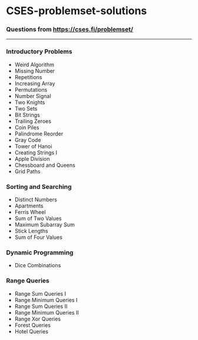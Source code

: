 # CSES-problemset-solutions #
### Questions from https://cses.fi/problemset/ ###
---------------

### Introductory Problems
  - Weird Algorithm
  - Missing Number
  - Repetitions
  - Increasing Array
  - Permutations
  - Number Signal
  - Two Knights
  - Two Sets
  - Bit Strings
  - Trailing Zeroes
  - Coin Piles
  - Palindrome Reorder
  - Gray Code
  - Tower of Hanoi
  - Creating Strings I
  - Apple Division
  - Chessboard and Queens
  - Grid Paths
  
### Sorting and Searching 
  - Distinct Numbers
  - Apartments
  - Ferris Wheel
  - Sum of Two Values
  - Maximum Subarray Sum
  - Stick Lengths
  - Sum of Four Values
  
### Dynamic Programming
  - Dice Combinations
  
### Range Queries
  - Range Sum Queries I
  - Range Minimum Queries I
  - Range Sum Queries II
  - Range Minimum Queries II
  - Range Xor Queries
  - Forest Queries
  - Hotel Queries
